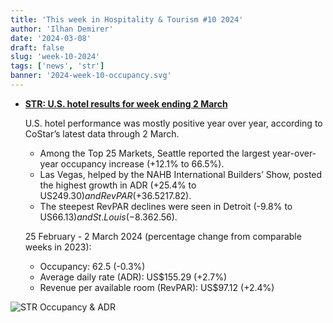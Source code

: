 ```yaml
---
title: 'This week in Hospitality & Tourism #10 2024'
author: 'Ilhan Demirer'
date: '2024-03-08'
draft: false
slug: 'week-10-2024'
tags: ['news', 'str']
banner: '2024-week-10-occupancy.svg'
---
```


- **[STR: U.S. hotel results for week ending 2 March](https://str.com/press-release/us-hotel-results-week-ending-2-march)**

  U.S. hotel performance was mostly positive year over year, according to CoStar’s latest data through 2 March.

  - Among the Top 25 Markets, Seattle reported the largest year-over-year occupancy increase (+12.1% to 66.5%).
  - Las Vegas, helped by the NAHB International Builders’ Show, posted the highest growth in ADR (+25.4% to US$249.30) and RevPAR (+36.5% to US$217.82).
  - The steepest RevPAR declines were seen in Detroit (-9.8% to US$66.13) and St. Louis (-8.3% to US$62.56).

  25 February - 2 March 2024 (percentage change from comparable weeks in 2023):

  - Occupancy: 62.5 (-0.3%)
  - Average daily rate (ADR): US$155.29 (+2.7%)
  - Revenue per available room (RevPAR): US$97.12 (+2.4%)

![STR Occupancy & ADR](/images/blogimages/2024-week-09-occupancy.svg)
